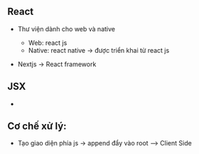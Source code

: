 ## React 

- Thư viện dành cho web và native
    + Web: react js
    + Native: react native -> được triển khai từ react js

- Nextjs -> React framework

## JSX
- 

## Cơ chế xử lý:
- Tạo giao diện phía js -> append đẩy vào root --> Client Side


